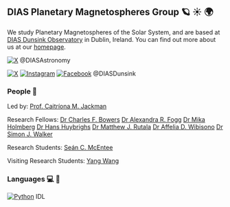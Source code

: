 ## DIAS Planetary Magnetospheres Group :ringed_planet: :sunny: :earth_africa:
We study Planetary Magnetospheres of the Solar System, and are based at [DIAS Dunsink Observatory](https://www.dunsink.dias.ie/) in Dublin, Ireland.
You can find out more about us at our [homepage](https://www.dias.ie/cosmicphysics/astrophysics/astro-research/astro-planetary-magnetospheres/).

[![X](https://img.shields.io/badge/X-%23000000.svg?logo=X&logoColor=white)](https://x.com/DIASAstronomy) @DIASAstronomy

[![X](https://img.shields.io/badge/X-%23000000.svg?logo=X&logoColor=white)](https://x.com/DIASDunsink)
[![Instagram](https://img.shields.io/badge/Instagram-%23E4405F.svg?logo=Instagram&logoColor=white)](https://www.instagram.com/diasdunsink/)
[![Facebook](https://img.shields.io/badge/Facebook-%231877F2.svg?logo=Facebook&logoColor=white)](https://www.facebook.com/DIASDunsink) @DIASDunsink

### People :wave:
Led by: 
[Prof. Caitríona M. Jackman](https://github.com/caitrionajackman)

Research Fellows: 
[Dr Charles F. Bowers](https://github.com/bowersch3)
[Dr Alexandra R. Fogg](https://github.com/arfogg)
[Dr Mika Holmberg](https://github.com/MikaKGH)
[Dr Hans Huybrighs](https://github.com/HansHuybrighs)
[Dr Matthew J. Rutala](https://github.com/mjrutala)
[Dr Affelia D. Wibisono](https://github.com/AffeliaW)
[Dr Simon J. Walker](https://github.com/08walkersj)

Research Students:
[Seán C. McEntee](https://github.com/SeanMcEntee)

Visiting Research Students:
[Yang Wang](https://github.com/iggwy)

### Languages :computer: :snake:
[![Python](https://img.shields.io/badge/Python-3776AB?logo=python&logoColor=fff)](#)
IDL
